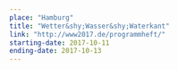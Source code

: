 ```yaml
---
place: "Hamburg"
title: "Wetter&shy;Wasser&shy;Waterkant"
link: "http://www2017.de/programmheft/"
starting-date: 2017-10-11
ending-date: 2017-10-13
---
```

